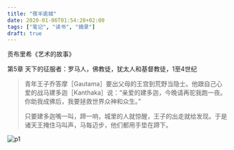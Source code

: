 ```yaml
---
title: "夜半逾城"
date: 2020-01-06T01:54:28+02:00
tags: ["笔记", "读书", "摘录"]
draft: true
---
```


贡布里希《艺术的故事》

第5章 天下的征服者：罗马人，佛教徒，犹太人和基督教徒，1至4世纪

> 青年王子乔答摩［Gautama］要出父母的王宫到荒野当隐士。他跟自己心爱的战马建多迦［Kanthaka］说：“亲爱的建多迦，今晚请再驼我跑一夜。你助我成佛后，我要拯救世界众神和众生。”
>
> 只要建多迦嘴一叫，蹄一响，城里的人就惊醒，王子的出走就给发现。于是诸天王掩住马叫声，马每迈步，他们都用手垫在蹄下。

![p1](https://tva1.sinaimg.cn/large/006tNbRwgy1gamj35hsb4j30i80gu41m.jpg "Gautama (Buda) abandonando su hogar, siglo II, Gandhara.")

